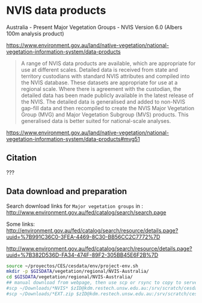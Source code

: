 # NVIS data products

Australia - Present Major Vegetation Groups - NVIS Version 6.0 (Albers 100m analysis product)

https://www.environment.gov.au/land/native-vegetation/national-vegetation-information-system/data-products

> A range of NVIS data products are available, which are appropriate for use at different scales.
> Detailed data is received from state and territory custodians with standard NVIS attributes and compiled into the NVIS database. These datasets are appropriate for use at a regional scale. Where there is agreement with the custodian, the detailed data has been made publicly available in the latest release of the NVIS.
> The detailed data is generalised and added to non-NVIS gap-fill data and then recompiled to create the NVIS Major Vegetation Group (MVG) and Major Vegetation Subgroup (MVS) products. This generalised data is better suited for national-scale analyses.

https://www.environment.gov.au/land/native-vegetation/national-vegetation-information-system/data-products#mvg51

## Citation

???

## Data download and preparation

Search download links for `Major vegetation groups` in :
http://www.environment.gov.au/fed/catalog/search/search.page

Some links:
http://environment.gov.au/fed/catalog/search/resource/details.page?uuid=%7B991C36C0-3FEA-4469-8C30-BB56CC2C7772%7D

http://www.environment.gov.au/fed/catalog/search/resource/details.page?uuid=%7B382D536D-FA34-474F-89F2-305BB45E6F2B%7D

```sh
source ~/proyectos/CES/cesdata/env/project-env.sh
mkdir -p $GISDATA/vegetation/regional/NVIS-Australia/
cd $GISDATA/vegetation/regional/NVIS-Australia/
## manual download from webpage, then use scp or rsync to copy to server
#scp ~/Downloads/*NVIS* $zID@kdm.restech.unsw.edu.au:/srv/scratch/cesdata/gisdata/vegetation/regional/NVIS-Australia
#scp ~/Downloads/*EXT.zip $zID@kdm.restech.unsw.edu.au:/srv/scratch/cesdata/gisdata/vegetation/regional/NVIS-Australia
```
